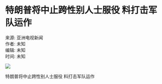 # 特朗普将中止跨性别人士服役 料打击军队运作

来源: 亚洲电视新闻  
作者: 未知  
编辑: 未知  
时间: 未知

![](https://www.facebook.com/tr?id=1597951911044733&ev=PageView&noscript=1)

特朗普将中止跨性别人士服役 料打击军队运作